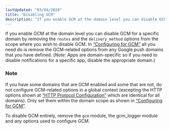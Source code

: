 ```yaml
---
lastUpdated: "03/04/2020"
title: "Disabling GCM"
description: "If you enable GCM at the domain level you can disable GCM for a specific domain by removing the routes and the delivery method options from the scope where you wish to disable GCM In Example 7 1 Configuring for GCM all you need do is remove the GCM related..."
---
```


If you enable GCM at the domain level you can disable GCM for a specific domain by removing the `routes` and the `delivery_method` options from the scope where you wish to disable GCM. In [“Configuring for GCM”](/momentum/3/3-push/push-gcm-using#push.gcm.configuring.gcm) all you need do is remove the GCM-related options from any Google push domains that you have defined. (*Note*: Apps are domain-specific so if you need to disable notifications for a specific app, disable the appropriate domain.)

### Note

If you have some domains that are GCM enabled and some that are not, do not configure GCM-related options in a global context (excepting the HTTP options shown at [“HTTP Protocol Configuration”](/momentum/3/3-push/push-gcm-other-options#push.gcm.http.options) which are identical for all domains). Only set them within the domain scope as shown in [“Configuring for GCM”](/momentum/3/3-push/push-gcm-using#push.gcm.configuring.gcm).

To disable GCM entirely, remove the `gcm` module, the gcm_logger module and any options used to configure GCM.